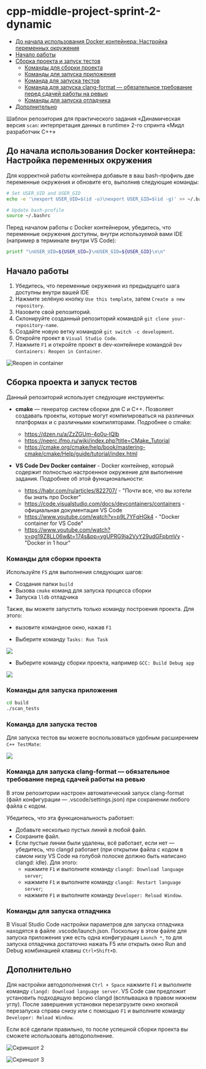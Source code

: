 # cpp-middle-project-sprint-2-dynamic <!-- omit in toc -->

- [До начала использования Docker контейнера: Настройка переменных окружения](#до-начала-использования-docker-контейнера-настройка-переменных-окружения)
- [Начало работы](#начало-работы)
- [Сборка проекта и запуск тестов](#сборка-проекта-и-запуск-тестов)
  - [Команды для сборки проекта](#команды-для-сборки-проекта)
  - [Команды для запуска приложения](#команды-для-запуска-приложения)
  - [Команда для запуска тестов](#команда-для-запуска-тестов)
  - [Команда для запуска clang-format — обязательное требование перед сдачей работы на ревью](#команда-для-запуска-clang-format--обязательное-требование-перед-сдачей-работы-на-ревью)
  - [Команды для запуска отладчика](#команды-для-запуска-отладчика)
- [Дополнительно](#дополнительно)


Шаблон репозитория для практического задания «Динамическая версия `scan`: интерпретация данных в runtime» 2-го спринта «Мидл разработчик С++»

## До начала использования Docker контейнера: Настройка переменных окружения

Для корректной работы контейнера добавьте в ваш bash-профиль две переменные окружения и обновите его, выполнив следующие команды:

```bash
# Set USER_UID and USER_GID
echo -e '\nexport USER_UID=$(id -u)\nexport USER_GID=$(id -g)' >> ~/.bashrc

# Update bash-profile
source ~/.bashrc
```

Перед началом работы с Docker контейнером, убедитесь, что переменные окружения доступны, внутри используемой вами IDE (например в терминале внутри VS Code):

```bash
printf "\nUSER_UID=${USER_UID=}\nUSER_GID=${USER_GID}\n\n"
```

## Начало работы

1. Убедитесь, что переменные окружения из предыдущего шага доступны внутри вашей IDE
2. Нажмите зелёную кнопку `Use this template`, затем `Create a new repository`.
3. Назовите свой репозиторий.
4. Склонируйте созданный репозиторий командой `git clone your-repository-name`.
5. Создайте новую ветку командой `git switch -c development`.
6. Откройте проект в `Visual Studio Code`.
7. Нажмите `F1` и откройте проект в dev-контейнере командой `Dev Containers: Reopen in Container`.

![Reopen in container](misc/reopen_in_container.png)

## Сборка проекта и запуск тестов

Данный репозиторий использует следующие инструменты:

- **cmake** — генератор систем сборки для C и C++. Позволяет создавать проекты, которые могут компилироваться на различных платформах и с различными компиляторами. Подробнее о cmake:
  - https://dzen.ru/a/ZzZGUm-4o0u-IQlb
  - https://neerc.ifmo.ru/wiki/index.php?title=CMake_Tutorial
  - https://cmake.org/cmake/help/book/mastering-cmake/cmake/Help/guide/tutorial/index.html

- **VS Code Dev Docker container** - Docker контейнер, который содержит полностью настроенное окружение для выполнение задания. Подробнее об этой функциональности:
  - https://habr.com/ru/articles/822707/ - "Почти все, что вы хотели бы знать про Docker"
  - https://code.visualstudio.com/docs/devcontainers/containers - официальная документация VS Code
  - https://www.youtube.com/watch?v=p9L7YFqHGk4 - "Docker container for VS Code"
  - https://www.youtube.com/watch?v=pg19Z8LL06w&t=174s&pp=ygUPRG9ja2VyY29udGFpbmVy - "Docker in 1 hour"

### Команды для сборки проекта

Используйте `F5` для выполнения следующих шагов:
- Создания папки `build`
- Вызова `cmake` команд для запуска процесса сборки
- Запуска `lldb` отладчика

Также, вы можете запустить только команду построения проекта. Для этого:

- вызовите командное окно, нажав `F1`

- Выберите команду `Tasks: Run Task`

![](misc/select_vscode_tasks.png)

- Выберите команду сборки проекта, например `GCC: Build Debug app`

![](misc/select_concrete_task.png)

### Команды для запуска приложения

```bash
cd build
./scan_tests
```

### Команда для запуска тестов

Для запуска тестов вы можете воспользоваться удобным расширением `C++ TestMate`:

![](misc/test_mate.png)

### Команда для запуска clang-format — обязательное требование перед сдачей работы на ревью

В этом репозитории настроен автоматический запуск clang-format (файл конфигурации — .vscode/settings.json) при сохранении любого файла с кодом.

Убедитесь, что эта функциональность работает:
- Добавьте несколько пустых линий в любой файл.
- Сохраните файл.
- Если пустые линии были удалены, всё работает, если нет — убедитесь, что clangd работает (при открытии файла с кодом в самом низу VS Code на голубой полоске должно быть написано clangd: idle). Для этого:
    - нажмите `F1` и выполните команду `clangd: Download language server`;
    - нажмите `F1` и выполните команду `clangd: Restart language server`;
    - нажмите `F1` и выполните команду `Developer: Reload Window`.

### Команды для запуска отладчика

В Visual Studio Code настройки параметров для запуска отладчика находятся в файле .vscode/launch.json. Поскольку в этом файле для запуска приложения уже есть одна конфигурация `Launch *`, то для запуска отладчика достаточно нажать F5 или открыть окно Run and Debug комбинацией клавиш `Ctrl+Shift+D`.

## Дополнительно

Для настройки автодополнения `Ctrl + Space` нажмите `F1` и выполните команду `clangd: Download language server`. VS Code сам предложит установить подходящую версию clangd (всплывашка в правом нижнем углу). После завершения установки перезагрузите окно кнопкой перезапуска справа снизу или с помощью `F1` и выполните команду `Developer: Reload Window`.

Если всё сделали правильно, то после успешной сборки проекта вы сможете использовать автодополнение.

![Скриншот 2](misc/clangd_1.png)

![Скриншот 3](misc/clangd_2.png)